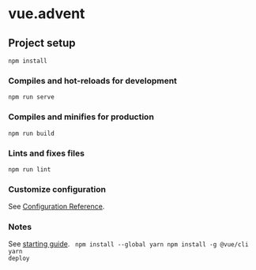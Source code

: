 # vue.advent

## Project setup
```
npm install
```

### Compiles and hot-reloads for development
```
npm run serve
```

### Compiles and minifies for production
```
npm run build
```

### Lints and fixes files
```
npm run lint
```

### Customize configuration
See [Configuration Reference](https://cli.vuejs.org/config/).

### Notes

See [starting guide](https://medium.com/swlh/deploy-vue-app-to-github-pages-2ada48d7397e).
<code>
npm install --global yarn
npm install -g @vue/cli
yarn deploy
</code>
